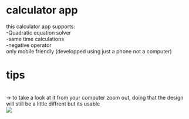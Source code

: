 # calculator app
this calculator app supports:
<br>
 -Quadratic equation solver
<br>
 -same time calculations
<br>
 -negative operator
<br>
only mobile friendly
(developped using just a phone not a computer)
<br>
# tips
<br>
-> to take a look at it from your computer zoom out, doing that the design will still be a little diffrent but its usable <br>
<img src="https://github.com/user-attachments/assets/f49a2441-4aca-4010-921e-438a1c0e0834" /> <br>
